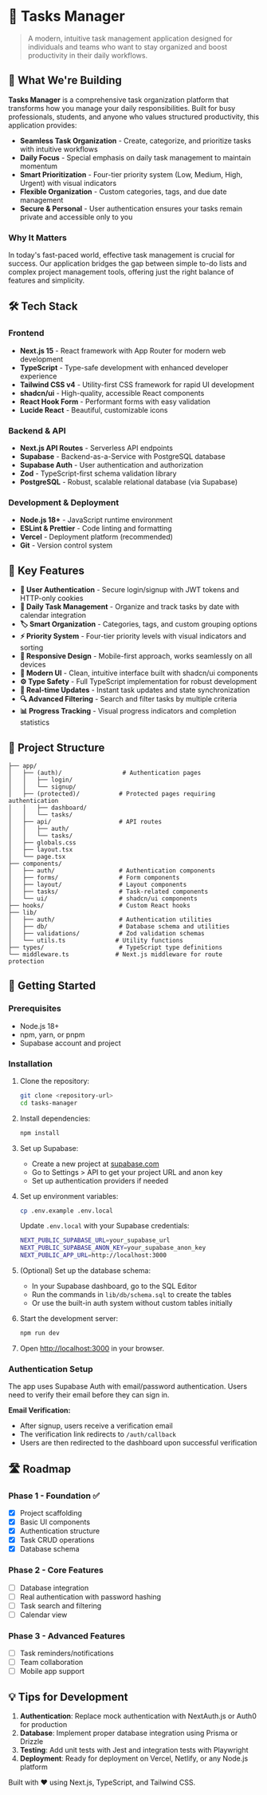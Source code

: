 # 🔖 Tasks Manager

> A modern, intuitive task management application designed for individuals and teams who want to stay organized and boost productivity in their daily workflows.

## 🎯 What We're Building

**Tasks Manager** is a comprehensive task organization platform that transforms how you manage your daily responsibilities. Built for busy professionals, students, and anyone who values structured productivity, this application provides:

- **Seamless Task Organization** - Create, categorize, and prioritize tasks with intuitive workflows
- **Daily Focus** - Special emphasis on daily task management to maintain momentum
- **Smart Prioritization** - Four-tier priority system (Low, Medium, High, Urgent) with visual indicators
- **Flexible Organization** - Custom categories, tags, and due date management
- **Secure & Personal** - User authentication ensures your tasks remain private and accessible only to you

### Why It Matters
In today's fast-paced world, effective task management is crucial for success. Our application bridges the gap between simple to-do lists and complex project management tools, offering just the right balance of features and simplicity.

## 🛠️ Tech Stack

### Frontend
- **Next.js 15** - React framework with App Router for modern web development
- **TypeScript** - Type-safe development with enhanced developer experience
- **Tailwind CSS v4** - Utility-first CSS framework for rapid UI development
- **shadcn/ui** - High-quality, accessible React components
- **React Hook Form** - Performant forms with easy validation
- **Lucide React** - Beautiful, customizable icons

### Backend & API
- **Next.js API Routes** - Serverless API endpoints
- **Supabase** - Backend-as-a-Service with PostgreSQL database
- **Supabase Auth** - User authentication and authorization
- **Zod** - TypeScript-first schema validation library
- **PostgreSQL** - Robust, scalable relational database (via Supabase)

### Development & Deployment
- **Node.js 18+** - JavaScript runtime environment
- **ESLint & Prettier** - Code linting and formatting
- **Vercel** - Deployment platform (recommended)
- **Git** - Version control system

## 🚀 Key Features

- **🔐 User Authentication** - Secure login/signup with JWT tokens and HTTP-only cookies
- **📅 Daily Task Management** - Organize and track tasks by date with calendar integration
- **🏷️ Smart Organization** - Categories, tags, and custom grouping options
- **⚡ Priority System** - Four-tier priority levels with visual indicators and sorting
- **📱 Responsive Design** - Mobile-first approach, works seamlessly on all devices
- **🎨 Modern UI** - Clean, intuitive interface built with shadcn/ui components
- **⚙️ Type Safety** - Full TypeScript implementation for robust development
- **🔄 Real-time Updates** - Instant task updates and state synchronization
- **🔍 Advanced Filtering** - Search and filter tasks by multiple criteria
- **📊 Progress Tracking** - Visual progress indicators and completion statistics

## 📁 Project Structure

```
├── app/
│   ├── (auth)/                 # Authentication pages
│   │   ├── login/
│   │   └── signup/
│   ├── (protected)/           # Protected pages requiring authentication
│   │   ├── dashboard/
│   │   └── tasks/
│   ├── api/                   # API routes
│   │   ├── auth/
│   │   └── tasks/
│   ├── globals.css
│   ├── layout.tsx
│   └── page.tsx
├── components/
│   ├── auth/                  # Authentication components
│   ├── forms/                 # Form components
│   ├── layout/                # Layout components
│   ├── tasks/                 # Task-related components
│   └── ui/                    # shadcn/ui components
├── hooks/                     # Custom React hooks
├── lib/
│   ├── auth/                  # Authentication utilities
│   ├── db/                    # Database schema and utilities
│   ├── validations/           # Zod validation schemas
│   └── utils.ts              # Utility functions
├── types/                     # TypeScript type definitions
└── middleware.ts             # Next.js middleware for route protection
```

## 🚀 Getting Started

### Prerequisites

- Node.js 18+ 
- npm, yarn, or pnpm
- Supabase account and project

### Installation

1. Clone the repository:
   ```bash
   git clone <repository-url>
   cd tasks-manager
   ```

2. Install dependencies:
   ```bash
   npm install
   ```

3. Set up Supabase:
   - Create a new project at [supabase.com](https://supabase.com)
   - Go to Settings > API to get your project URL and anon key
   - Set up authentication providers if needed

4. Set up environment variables:
   ```bash
   cp .env.example .env.local
   ```
   
   Update `.env.local` with your Supabase credentials:
   ```bash
   NEXT_PUBLIC_SUPABASE_URL=your_supabase_url
   NEXT_PUBLIC_SUPABASE_ANON_KEY=your_supabase_anon_key
   NEXT_PUBLIC_APP_URL=http://localhost:3000
   ```

5. (Optional) Set up the database schema:
   - In your Supabase dashboard, go to the SQL Editor
   - Run the commands in `lib/db/schema.sql` to create the tables
   - Or use the built-in auth system without custom tables initially

6. Start the development server:
   ```bash
   npm run dev
   ```

7. Open [http://localhost:3000](http://localhost:3000) in your browser.

### Authentication Setup

The app uses Supabase Auth with email/password authentication. Users need to verify their email before they can sign in.

**Email Verification:**
- After signup, users receive a verification email
- The verification link redirects to `/auth/callback`
- Users are then redirected to the dashboard upon successful verification

## 🛣️ Roadmap

### Phase 1 - Foundation ✅
- [x] Project scaffolding
- [x] Basic UI components
- [x] Authentication structure
- [x] Task CRUD operations
- [x] Database schema

### Phase 2 - Core Features
- [ ] Database integration
- [ ] Real authentication with password hashing
- [ ] Task search and filtering
- [ ] Calendar view

### Phase 3 - Advanced Features
- [ ] Task reminders/notifications
- [ ] Team collaboration
- [ ] Mobile app support

## 💡 Tips for Development

1. **Authentication**: Replace mock authentication with NextAuth.js or Auth0 for production
2. **Database**: Implement proper database integration using Prisma or Drizzle
3. **Testing**: Add unit tests with Jest and integration tests with Playwright
4. **Deployment**: Ready for deployment on Vercel, Netlify, or any Node.js platform

Built with ❤️ using Next.js, TypeScript, and Tailwind CSS.
